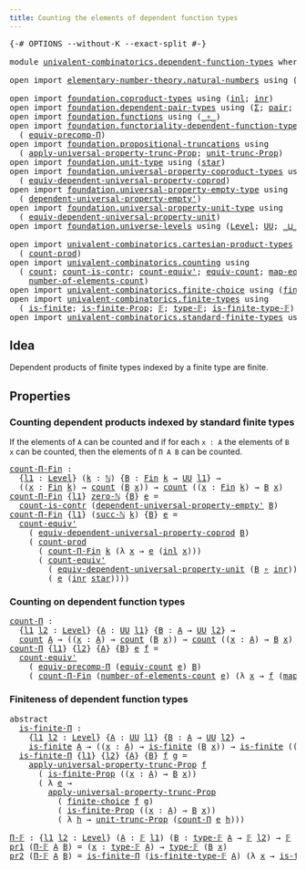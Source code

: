 ```yaml
---
title: Counting the elements of dependent function types
---
```


<pre class="Agda"><a id="75" class="Symbol">{-#</a> <a id="79" class="Keyword">OPTIONS</a> <a id="87" class="Pragma">--without-K</a> <a id="99" class="Pragma">--exact-split</a> <a id="113" class="Symbol">#-}</a>

<a id="118" class="Keyword">module</a> <a id="125" href="univalent-combinatorics.dependent-function-types.html" class="Module">univalent-combinatorics.dependent-function-types</a> <a id="174" class="Keyword">where</a>

<a id="181" class="Keyword">open</a> <a id="186" class="Keyword">import</a> <a id="193" href="elementary-number-theory.natural-numbers.html" class="Module">elementary-number-theory.natural-numbers</a> <a id="234" class="Keyword">using</a> <a id="240" class="Symbol">(</a><a id="241" href="elementary-number-theory.natural-numbers.html#1548" class="Datatype">ℕ</a><a id="242" class="Symbol">;</a> <a id="244" href="elementary-number-theory.natural-numbers.html#1569" class="InductiveConstructor">zero-ℕ</a><a id="250" class="Symbol">;</a> <a id="252" href="elementary-number-theory.natural-numbers.html#1582" class="InductiveConstructor">succ-ℕ</a><a id="258" class="Symbol">)</a>

<a id="261" class="Keyword">open</a> <a id="266" class="Keyword">import</a> <a id="273" href="foundation.coproduct-types.html" class="Module">foundation.coproduct-types</a> <a id="300" class="Keyword">using</a> <a id="306" class="Symbol">(</a><a id="307" href="foundation.coproduct-types.html#1249" class="InductiveConstructor">inl</a><a id="310" class="Symbol">;</a> <a id="312" href="foundation.coproduct-types.html#1267" class="InductiveConstructor">inr</a><a id="315" class="Symbol">)</a>
<a id="317" class="Keyword">open</a> <a id="322" class="Keyword">import</a> <a id="329" href="foundation.dependent-pair-types.html" class="Module">foundation.dependent-pair-types</a> <a id="361" class="Keyword">using</a> <a id="367" class="Symbol">(</a><a id="368" href="foundation-core.dependent-pair-types.html#515" class="Record">Σ</a><a id="369" class="Symbol">;</a> <a id="371" href="foundation-core.dependent-pair-types.html#588" class="InductiveConstructor">pair</a><a id="375" class="Symbol">;</a> <a id="377" href="foundation-core.dependent-pair-types.html#605" class="Field">pr1</a><a id="380" class="Symbol">;</a> <a id="382" href="foundation-core.dependent-pair-types.html#617" class="Field">pr2</a><a id="385" class="Symbol">)</a>
<a id="387" class="Keyword">open</a> <a id="392" class="Keyword">import</a> <a id="399" href="foundation.functions.html" class="Module">foundation.functions</a> <a id="420" class="Keyword">using</a> <a id="426" class="Symbol">(</a><a id="427" href="foundation-core.functions.html#420" class="Function Operator">_∘_</a><a id="430" class="Symbol">)</a>
<a id="432" class="Keyword">open</a> <a id="437" class="Keyword">import</a> <a id="444" href="foundation.functoriality-dependent-function-types.html" class="Module">foundation.functoriality-dependent-function-types</a> <a id="494" class="Keyword">using</a>
  <a id="502" class="Symbol">(</a> <a id="504" href="foundation-core.functoriality-dependent-function-types.html#5366" class="Function">equiv-precomp-Π</a><a id="519" class="Symbol">)</a>
<a id="521" class="Keyword">open</a> <a id="526" class="Keyword">import</a> <a id="533" href="foundation.propositional-truncations.html" class="Module">foundation.propositional-truncations</a> <a id="570" class="Keyword">using</a>
  <a id="578" class="Symbol">(</a> <a id="580" href="foundation.propositional-truncations.html#5775" class="Function">apply-universal-property-trunc-Prop</a><a id="615" class="Symbol">;</a> <a id="617" href="foundation.propositional-truncations.html#2293" class="Function">unit-trunc-Prop</a><a id="632" class="Symbol">)</a>
<a id="634" class="Keyword">open</a> <a id="639" class="Keyword">import</a> <a id="646" href="foundation.unit-type.html" class="Module">foundation.unit-type</a> <a id="667" class="Keyword">using</a> <a id="673" class="Symbol">(</a><a id="674" href="foundation.unit-type.html#1108" class="InductiveConstructor">star</a><a id="678" class="Symbol">)</a>
<a id="680" class="Keyword">open</a> <a id="685" class="Keyword">import</a> <a id="692" href="foundation.universal-property-coproduct-types.html" class="Module">foundation.universal-property-coproduct-types</a> <a id="738" class="Keyword">using</a>
  <a id="746" class="Symbol">(</a> <a id="748" href="foundation.universal-property-coproduct-types.html#1627" class="Function">equiv-dependent-universal-property-coprod</a><a id="789" class="Symbol">)</a>
<a id="791" class="Keyword">open</a> <a id="796" class="Keyword">import</a> <a id="803" href="foundation.universal-property-empty-type.html" class="Module">foundation.universal-property-empty-type</a> <a id="844" class="Keyword">using</a>
  <a id="852" class="Symbol">(</a> <a id="854" href="foundation.universal-property-empty-type.html#2274" class="Function">dependent-universal-property-empty&#39;</a><a id="889" class="Symbol">)</a>
<a id="891" class="Keyword">open</a> <a id="896" class="Keyword">import</a> <a id="903" href="foundation.universal-property-unit-type.html" class="Module">foundation.universal-property-unit-type</a> <a id="943" class="Keyword">using</a>
  <a id="951" class="Symbol">(</a> <a id="953" href="foundation.universal-property-unit-type.html#1684" class="Function">equiv-dependent-universal-property-unit</a><a id="992" class="Symbol">)</a>
<a id="994" class="Keyword">open</a> <a id="999" class="Keyword">import</a> <a id="1006" href="foundation.universe-levels.html" class="Module">foundation.universe-levels</a> <a id="1033" class="Keyword">using</a> <a id="1039" class="Symbol">(</a><a id="1040" href="Agda.Primitive.html#597" class="Postulate">Level</a><a id="1045" class="Symbol">;</a> <a id="1047" href="foundation-core.universe-levels.html#235" class="Primitive">UU</a><a id="1049" class="Symbol">;</a> <a id="1051" href="Agda.Primitive.html#810" class="Primitive Operator">_⊔_</a><a id="1054" class="Symbol">)</a>

<a id="1057" class="Keyword">open</a> <a id="1062" class="Keyword">import</a> <a id="1069" href="univalent-combinatorics.cartesian-product-types.html" class="Module">univalent-combinatorics.cartesian-product-types</a> <a id="1117" class="Keyword">using</a>
  <a id="1125" class="Symbol">(</a> <a id="1127" href="univalent-combinatorics.cartesian-product-types.html#3142" class="Function">count-prod</a><a id="1137" class="Symbol">)</a>
<a id="1139" class="Keyword">open</a> <a id="1144" class="Keyword">import</a> <a id="1151" href="univalent-combinatorics.counting.html" class="Module">univalent-combinatorics.counting</a> <a id="1184" class="Keyword">using</a>
  <a id="1192" class="Symbol">(</a> <a id="1194" href="univalent-combinatorics.counting.html#1901" class="Function">count</a><a id="1199" class="Symbol">;</a> <a id="1201" href="univalent-combinatorics.counting.html#5027" class="Function">count-is-contr</a><a id="1215" class="Symbol">;</a> <a id="1217" href="univalent-combinatorics.counting.html#3709" class="Function">count-equiv&#39;</a><a id="1229" class="Symbol">;</a> <a id="1231" href="univalent-combinatorics.counting.html#2098" class="Function">equiv-count</a><a id="1242" class="Symbol">;</a> <a id="1244" href="univalent-combinatorics.counting.html#2172" class="Function">map-equiv-count</a><a id="1259" class="Symbol">;</a>
    <a id="1265" href="univalent-combinatorics.counting.html#2029" class="Function">number-of-elements-count</a><a id="1289" class="Symbol">)</a>
<a id="1291" class="Keyword">open</a> <a id="1296" class="Keyword">import</a> <a id="1303" href="univalent-combinatorics.finite-choice.html" class="Module">univalent-combinatorics.finite-choice</a> <a id="1341" class="Keyword">using</a> <a id="1347" class="Symbol">(</a><a id="1348" href="univalent-combinatorics.finite-choice.html#3857" class="Function">finite-choice</a><a id="1361" class="Symbol">)</a>
<a id="1363" class="Keyword">open</a> <a id="1368" class="Keyword">import</a> <a id="1375" href="univalent-combinatorics.finite-types.html" class="Module">univalent-combinatorics.finite-types</a> <a id="1412" class="Keyword">using</a>
  <a id="1420" class="Symbol">(</a> <a id="1422" href="univalent-combinatorics.finite-types.html#4139" class="Function">is-finite</a><a id="1431" class="Symbol">;</a> <a id="1433" href="univalent-combinatorics.finite-types.html#4048" class="Function">is-finite-Prop</a><a id="1447" class="Symbol">;</a> <a id="1449" href="univalent-combinatorics.finite-types.html#4550" class="Function">𝔽</a><a id="1450" class="Symbol">;</a> <a id="1452" href="univalent-combinatorics.finite-types.html#4606" class="Function">type-𝔽</a><a id="1458" class="Symbol">;</a> <a id="1460" href="univalent-combinatorics.finite-types.html#4658" class="Function">is-finite-type-𝔽</a><a id="1476" class="Symbol">)</a>
<a id="1478" class="Keyword">open</a> <a id="1483" class="Keyword">import</a> <a id="1490" href="univalent-combinatorics.standard-finite-types.html" class="Module">univalent-combinatorics.standard-finite-types</a> <a id="1536" class="Keyword">using</a> <a id="1542" class="Symbol">(</a><a id="1543" href="univalent-combinatorics.standard-finite-types.html#2392" class="Function">Fin</a><a id="1546" class="Symbol">)</a>
</pre>
## Idea

Dependent products of finite types indexed by a finite type are finite.

## Properties

### Counting dependent products indexed by standard finite types

If the elements of `A` can be counted and if for each `x : A` the elements of `B x` can be counted, then the elements of `Π A B` can be counted.

<pre class="Agda"><a id="count-Π-Fin"></a><a id="1870" href="univalent-combinatorics.dependent-function-types.html#1870" class="Function">count-Π-Fin</a> <a id="1882" class="Symbol">:</a>
  <a id="1886" class="Symbol">{</a><a id="1887" href="univalent-combinatorics.dependent-function-types.html#1887" class="Bound">l1</a> <a id="1890" class="Symbol">:</a> <a id="1892" href="Agda.Primitive.html#597" class="Postulate">Level</a><a id="1897" class="Symbol">}</a> <a id="1899" class="Symbol">(</a><a id="1900" href="univalent-combinatorics.dependent-function-types.html#1900" class="Bound">k</a> <a id="1902" class="Symbol">:</a> <a id="1904" href="elementary-number-theory.natural-numbers.html#1548" class="Datatype">ℕ</a><a id="1905" class="Symbol">)</a> <a id="1907" class="Symbol">{</a><a id="1908" href="univalent-combinatorics.dependent-function-types.html#1908" class="Bound">B</a> <a id="1910" class="Symbol">:</a> <a id="1912" href="univalent-combinatorics.standard-finite-types.html#2392" class="Function">Fin</a> <a id="1916" href="univalent-combinatorics.dependent-function-types.html#1900" class="Bound">k</a> <a id="1918" class="Symbol">→</a> <a id="1920" href="foundation-core.universe-levels.html#235" class="Primitive">UU</a> <a id="1923" href="univalent-combinatorics.dependent-function-types.html#1887" class="Bound">l1</a><a id="1925" class="Symbol">}</a> <a id="1927" class="Symbol">→</a>
  <a id="1931" class="Symbol">((</a><a id="1933" href="univalent-combinatorics.dependent-function-types.html#1933" class="Bound">x</a> <a id="1935" class="Symbol">:</a> <a id="1937" href="univalent-combinatorics.standard-finite-types.html#2392" class="Function">Fin</a> <a id="1941" href="univalent-combinatorics.dependent-function-types.html#1900" class="Bound">k</a><a id="1942" class="Symbol">)</a> <a id="1944" class="Symbol">→</a> <a id="1946" href="univalent-combinatorics.counting.html#1901" class="Function">count</a> <a id="1952" class="Symbol">(</a><a id="1953" href="univalent-combinatorics.dependent-function-types.html#1908" class="Bound">B</a> <a id="1955" href="univalent-combinatorics.dependent-function-types.html#1933" class="Bound">x</a><a id="1956" class="Symbol">))</a> <a id="1959" class="Symbol">→</a> <a id="1961" href="univalent-combinatorics.counting.html#1901" class="Function">count</a> <a id="1967" class="Symbol">((</a><a id="1969" href="univalent-combinatorics.dependent-function-types.html#1969" class="Bound">x</a> <a id="1971" class="Symbol">:</a> <a id="1973" href="univalent-combinatorics.standard-finite-types.html#2392" class="Function">Fin</a> <a id="1977" href="univalent-combinatorics.dependent-function-types.html#1900" class="Bound">k</a><a id="1978" class="Symbol">)</a> <a id="1980" class="Symbol">→</a> <a id="1982" href="univalent-combinatorics.dependent-function-types.html#1908" class="Bound">B</a> <a id="1984" href="univalent-combinatorics.dependent-function-types.html#1969" class="Bound">x</a><a id="1985" class="Symbol">)</a>
<a id="1987" href="univalent-combinatorics.dependent-function-types.html#1870" class="Function">count-Π-Fin</a> <a id="1999" class="Symbol">{</a><a id="2000" href="univalent-combinatorics.dependent-function-types.html#2000" class="Bound">l1</a><a id="2002" class="Symbol">}</a> <a id="2004" href="elementary-number-theory.natural-numbers.html#1569" class="InductiveConstructor">zero-ℕ</a> <a id="2011" class="Symbol">{</a><a id="2012" href="univalent-combinatorics.dependent-function-types.html#2012" class="Bound">B</a><a id="2013" class="Symbol">}</a> <a id="2015" href="univalent-combinatorics.dependent-function-types.html#2015" class="Bound">e</a> <a id="2017" class="Symbol">=</a>
  <a id="2021" href="univalent-combinatorics.counting.html#5027" class="Function">count-is-contr</a> <a id="2036" class="Symbol">(</a><a id="2037" href="foundation.universal-property-empty-type.html#2274" class="Function">dependent-universal-property-empty&#39;</a> <a id="2073" href="univalent-combinatorics.dependent-function-types.html#2012" class="Bound">B</a><a id="2074" class="Symbol">)</a>
<a id="2076" href="univalent-combinatorics.dependent-function-types.html#1870" class="Function">count-Π-Fin</a> <a id="2088" class="Symbol">{</a><a id="2089" href="univalent-combinatorics.dependent-function-types.html#2089" class="Bound">l1</a><a id="2091" class="Symbol">}</a> <a id="2093" class="Symbol">(</a><a id="2094" href="elementary-number-theory.natural-numbers.html#1582" class="InductiveConstructor">succ-ℕ</a> <a id="2101" href="univalent-combinatorics.dependent-function-types.html#2101" class="Bound">k</a><a id="2102" class="Symbol">)</a> <a id="2104" class="Symbol">{</a><a id="2105" href="univalent-combinatorics.dependent-function-types.html#2105" class="Bound">B</a><a id="2106" class="Symbol">}</a> <a id="2108" href="univalent-combinatorics.dependent-function-types.html#2108" class="Bound">e</a> <a id="2110" class="Symbol">=</a>
  <a id="2114" href="univalent-combinatorics.counting.html#3709" class="Function">count-equiv&#39;</a>
    <a id="2131" class="Symbol">(</a> <a id="2133" href="foundation.universal-property-coproduct-types.html#1627" class="Function">equiv-dependent-universal-property-coprod</a> <a id="2175" href="univalent-combinatorics.dependent-function-types.html#2105" class="Bound">B</a><a id="2176" class="Symbol">)</a>
    <a id="2182" class="Symbol">(</a> <a id="2184" href="univalent-combinatorics.cartesian-product-types.html#3142" class="Function">count-prod</a>
      <a id="2201" class="Symbol">(</a> <a id="2203" href="univalent-combinatorics.dependent-function-types.html#1870" class="Function">count-Π-Fin</a> <a id="2215" href="univalent-combinatorics.dependent-function-types.html#2101" class="Bound">k</a> <a id="2217" class="Symbol">(λ</a> <a id="2220" href="univalent-combinatorics.dependent-function-types.html#2220" class="Bound">x</a> <a id="2222" class="Symbol">→</a> <a id="2224" href="univalent-combinatorics.dependent-function-types.html#2108" class="Bound">e</a> <a id="2226" class="Symbol">(</a><a id="2227" href="foundation.coproduct-types.html#1249" class="InductiveConstructor">inl</a> <a id="2231" href="univalent-combinatorics.dependent-function-types.html#2220" class="Bound">x</a><a id="2232" class="Symbol">)))</a>
      <a id="2242" class="Symbol">(</a> <a id="2244" href="univalent-combinatorics.counting.html#3709" class="Function">count-equiv&#39;</a>
        <a id="2265" class="Symbol">(</a> <a id="2267" href="foundation.universal-property-unit-type.html#1684" class="Function">equiv-dependent-universal-property-unit</a> <a id="2307" class="Symbol">(</a><a id="2308" href="univalent-combinatorics.dependent-function-types.html#2105" class="Bound">B</a> <a id="2310" href="foundation-core.functions.html#420" class="Function Operator">∘</a> <a id="2312" href="foundation.coproduct-types.html#1267" class="InductiveConstructor">inr</a><a id="2315" class="Symbol">))</a>
        <a id="2326" class="Symbol">(</a> <a id="2328" href="univalent-combinatorics.dependent-function-types.html#2108" class="Bound">e</a> <a id="2330" class="Symbol">(</a><a id="2331" href="foundation.coproduct-types.html#1267" class="InductiveConstructor">inr</a> <a id="2335" href="foundation.unit-type.html#1108" class="InductiveConstructor">star</a><a id="2339" class="Symbol">))))</a>
</pre>
### Counting on dependent function types

<pre class="Agda"><a id="count-Π"></a><a id="2399" href="univalent-combinatorics.dependent-function-types.html#2399" class="Function">count-Π</a> <a id="2407" class="Symbol">:</a>
  <a id="2411" class="Symbol">{</a><a id="2412" href="univalent-combinatorics.dependent-function-types.html#2412" class="Bound">l1</a> <a id="2415" href="univalent-combinatorics.dependent-function-types.html#2415" class="Bound">l2</a> <a id="2418" class="Symbol">:</a> <a id="2420" href="Agda.Primitive.html#597" class="Postulate">Level</a><a id="2425" class="Symbol">}</a> <a id="2427" class="Symbol">{</a><a id="2428" href="univalent-combinatorics.dependent-function-types.html#2428" class="Bound">A</a> <a id="2430" class="Symbol">:</a> <a id="2432" href="foundation-core.universe-levels.html#235" class="Primitive">UU</a> <a id="2435" href="univalent-combinatorics.dependent-function-types.html#2412" class="Bound">l1</a><a id="2437" class="Symbol">}</a> <a id="2439" class="Symbol">{</a><a id="2440" href="univalent-combinatorics.dependent-function-types.html#2440" class="Bound">B</a> <a id="2442" class="Symbol">:</a> <a id="2444" href="univalent-combinatorics.dependent-function-types.html#2428" class="Bound">A</a> <a id="2446" class="Symbol">→</a> <a id="2448" href="foundation-core.universe-levels.html#235" class="Primitive">UU</a> <a id="2451" href="univalent-combinatorics.dependent-function-types.html#2415" class="Bound">l2</a><a id="2453" class="Symbol">}</a> <a id="2455" class="Symbol">→</a>
  <a id="2459" href="univalent-combinatorics.counting.html#1901" class="Function">count</a> <a id="2465" href="univalent-combinatorics.dependent-function-types.html#2428" class="Bound">A</a> <a id="2467" class="Symbol">→</a> <a id="2469" class="Symbol">((</a><a id="2471" href="univalent-combinatorics.dependent-function-types.html#2471" class="Bound">x</a> <a id="2473" class="Symbol">:</a> <a id="2475" href="univalent-combinatorics.dependent-function-types.html#2428" class="Bound">A</a><a id="2476" class="Symbol">)</a> <a id="2478" class="Symbol">→</a> <a id="2480" href="univalent-combinatorics.counting.html#1901" class="Function">count</a> <a id="2486" class="Symbol">(</a><a id="2487" href="univalent-combinatorics.dependent-function-types.html#2440" class="Bound">B</a> <a id="2489" href="univalent-combinatorics.dependent-function-types.html#2471" class="Bound">x</a><a id="2490" class="Symbol">))</a> <a id="2493" class="Symbol">→</a> <a id="2495" href="univalent-combinatorics.counting.html#1901" class="Function">count</a> <a id="2501" class="Symbol">((</a><a id="2503" href="univalent-combinatorics.dependent-function-types.html#2503" class="Bound">x</a> <a id="2505" class="Symbol">:</a> <a id="2507" href="univalent-combinatorics.dependent-function-types.html#2428" class="Bound">A</a><a id="2508" class="Symbol">)</a> <a id="2510" class="Symbol">→</a> <a id="2512" href="univalent-combinatorics.dependent-function-types.html#2440" class="Bound">B</a> <a id="2514" href="univalent-combinatorics.dependent-function-types.html#2503" class="Bound">x</a><a id="2515" class="Symbol">)</a>
<a id="2517" href="univalent-combinatorics.dependent-function-types.html#2399" class="Function">count-Π</a> <a id="2525" class="Symbol">{</a><a id="2526" href="univalent-combinatorics.dependent-function-types.html#2526" class="Bound">l1</a><a id="2528" class="Symbol">}</a> <a id="2530" class="Symbol">{</a><a id="2531" href="univalent-combinatorics.dependent-function-types.html#2531" class="Bound">l2</a><a id="2533" class="Symbol">}</a> <a id="2535" class="Symbol">{</a><a id="2536" href="univalent-combinatorics.dependent-function-types.html#2536" class="Bound">A</a><a id="2537" class="Symbol">}</a> <a id="2539" class="Symbol">{</a><a id="2540" href="univalent-combinatorics.dependent-function-types.html#2540" class="Bound">B</a><a id="2541" class="Symbol">}</a> <a id="2543" href="univalent-combinatorics.dependent-function-types.html#2543" class="Bound">e</a> <a id="2545" href="univalent-combinatorics.dependent-function-types.html#2545" class="Bound">f</a> <a id="2547" class="Symbol">=</a>
  <a id="2551" href="univalent-combinatorics.counting.html#3709" class="Function">count-equiv&#39;</a>
    <a id="2568" class="Symbol">(</a> <a id="2570" href="foundation-core.functoriality-dependent-function-types.html#5366" class="Function">equiv-precomp-Π</a> <a id="2586" class="Symbol">(</a><a id="2587" href="univalent-combinatorics.counting.html#2098" class="Function">equiv-count</a> <a id="2599" href="univalent-combinatorics.dependent-function-types.html#2543" class="Bound">e</a><a id="2600" class="Symbol">)</a> <a id="2602" href="univalent-combinatorics.dependent-function-types.html#2540" class="Bound">B</a><a id="2603" class="Symbol">)</a>
    <a id="2609" class="Symbol">(</a> <a id="2611" href="univalent-combinatorics.dependent-function-types.html#1870" class="Function">count-Π-Fin</a> <a id="2623" class="Symbol">(</a><a id="2624" href="univalent-combinatorics.counting.html#2029" class="Function">number-of-elements-count</a> <a id="2649" href="univalent-combinatorics.dependent-function-types.html#2543" class="Bound">e</a><a id="2650" class="Symbol">)</a> <a id="2652" class="Symbol">(λ</a> <a id="2655" href="univalent-combinatorics.dependent-function-types.html#2655" class="Bound">x</a> <a id="2657" class="Symbol">→</a> <a id="2659" href="univalent-combinatorics.dependent-function-types.html#2545" class="Bound">f</a> <a id="2661" class="Symbol">(</a><a id="2662" href="univalent-combinatorics.counting.html#2172" class="Function">map-equiv-count</a> <a id="2678" href="univalent-combinatorics.dependent-function-types.html#2543" class="Bound">e</a> <a id="2680" href="univalent-combinatorics.dependent-function-types.html#2655" class="Bound">x</a><a id="2681" class="Symbol">)))</a>
</pre>
### Finiteness of dependent function types

<pre class="Agda"><a id="2742" class="Keyword">abstract</a>
  <a id="is-finite-Π"></a><a id="2753" href="univalent-combinatorics.dependent-function-types.html#2753" class="Function">is-finite-Π</a> <a id="2765" class="Symbol">:</a>
    <a id="2771" class="Symbol">{</a><a id="2772" href="univalent-combinatorics.dependent-function-types.html#2772" class="Bound">l1</a> <a id="2775" href="univalent-combinatorics.dependent-function-types.html#2775" class="Bound">l2</a> <a id="2778" class="Symbol">:</a> <a id="2780" href="Agda.Primitive.html#597" class="Postulate">Level</a><a id="2785" class="Symbol">}</a> <a id="2787" class="Symbol">{</a><a id="2788" href="univalent-combinatorics.dependent-function-types.html#2788" class="Bound">A</a> <a id="2790" class="Symbol">:</a> <a id="2792" href="foundation-core.universe-levels.html#235" class="Primitive">UU</a> <a id="2795" href="univalent-combinatorics.dependent-function-types.html#2772" class="Bound">l1</a><a id="2797" class="Symbol">}</a> <a id="2799" class="Symbol">{</a><a id="2800" href="univalent-combinatorics.dependent-function-types.html#2800" class="Bound">B</a> <a id="2802" class="Symbol">:</a> <a id="2804" href="univalent-combinatorics.dependent-function-types.html#2788" class="Bound">A</a> <a id="2806" class="Symbol">→</a> <a id="2808" href="foundation-core.universe-levels.html#235" class="Primitive">UU</a> <a id="2811" href="univalent-combinatorics.dependent-function-types.html#2775" class="Bound">l2</a><a id="2813" class="Symbol">}</a> <a id="2815" class="Symbol">→</a>
    <a id="2821" href="univalent-combinatorics.finite-types.html#4139" class="Function">is-finite</a> <a id="2831" href="univalent-combinatorics.dependent-function-types.html#2788" class="Bound">A</a> <a id="2833" class="Symbol">→</a> <a id="2835" class="Symbol">((</a><a id="2837" href="univalent-combinatorics.dependent-function-types.html#2837" class="Bound">x</a> <a id="2839" class="Symbol">:</a> <a id="2841" href="univalent-combinatorics.dependent-function-types.html#2788" class="Bound">A</a><a id="2842" class="Symbol">)</a> <a id="2844" class="Symbol">→</a> <a id="2846" href="univalent-combinatorics.finite-types.html#4139" class="Function">is-finite</a> <a id="2856" class="Symbol">(</a><a id="2857" href="univalent-combinatorics.dependent-function-types.html#2800" class="Bound">B</a> <a id="2859" href="univalent-combinatorics.dependent-function-types.html#2837" class="Bound">x</a><a id="2860" class="Symbol">))</a> <a id="2863" class="Symbol">→</a> <a id="2865" href="univalent-combinatorics.finite-types.html#4139" class="Function">is-finite</a> <a id="2875" class="Symbol">((</a><a id="2877" href="univalent-combinatorics.dependent-function-types.html#2877" class="Bound">x</a> <a id="2879" class="Symbol">:</a> <a id="2881" href="univalent-combinatorics.dependent-function-types.html#2788" class="Bound">A</a><a id="2882" class="Symbol">)</a> <a id="2884" class="Symbol">→</a> <a id="2886" href="univalent-combinatorics.dependent-function-types.html#2800" class="Bound">B</a> <a id="2888" href="univalent-combinatorics.dependent-function-types.html#2877" class="Bound">x</a><a id="2889" class="Symbol">)</a>
  <a id="2893" href="univalent-combinatorics.dependent-function-types.html#2753" class="Function">is-finite-Π</a> <a id="2905" class="Symbol">{</a><a id="2906" href="univalent-combinatorics.dependent-function-types.html#2906" class="Bound">l1</a><a id="2908" class="Symbol">}</a> <a id="2910" class="Symbol">{</a><a id="2911" href="univalent-combinatorics.dependent-function-types.html#2911" class="Bound">l2</a><a id="2913" class="Symbol">}</a> <a id="2915" class="Symbol">{</a><a id="2916" href="univalent-combinatorics.dependent-function-types.html#2916" class="Bound">A</a><a id="2917" class="Symbol">}</a> <a id="2919" class="Symbol">{</a><a id="2920" href="univalent-combinatorics.dependent-function-types.html#2920" class="Bound">B</a><a id="2921" class="Symbol">}</a> <a id="2923" href="univalent-combinatorics.dependent-function-types.html#2923" class="Bound">f</a> <a id="2925" href="univalent-combinatorics.dependent-function-types.html#2925" class="Bound">g</a> <a id="2927" class="Symbol">=</a>
    <a id="2933" href="foundation.propositional-truncations.html#5775" class="Function">apply-universal-property-trunc-Prop</a> <a id="2969" href="univalent-combinatorics.dependent-function-types.html#2923" class="Bound">f</a>
      <a id="2977" class="Symbol">(</a> <a id="2979" href="univalent-combinatorics.finite-types.html#4048" class="Function">is-finite-Prop</a> <a id="2994" class="Symbol">((</a><a id="2996" href="univalent-combinatorics.dependent-function-types.html#2996" class="Bound">x</a> <a id="2998" class="Symbol">:</a> <a id="3000" href="univalent-combinatorics.dependent-function-types.html#2916" class="Bound">A</a><a id="3001" class="Symbol">)</a> <a id="3003" class="Symbol">→</a> <a id="3005" href="univalent-combinatorics.dependent-function-types.html#2920" class="Bound">B</a> <a id="3007" href="univalent-combinatorics.dependent-function-types.html#2996" class="Bound">x</a><a id="3008" class="Symbol">))</a>
      <a id="3017" class="Symbol">(</a> <a id="3019" class="Symbol">λ</a> <a id="3021" href="univalent-combinatorics.dependent-function-types.html#3021" class="Bound">e</a> <a id="3023" class="Symbol">→</a>
        <a id="3033" href="foundation.propositional-truncations.html#5775" class="Function">apply-universal-property-trunc-Prop</a>
          <a id="3079" class="Symbol">(</a> <a id="3081" href="univalent-combinatorics.finite-choice.html#3857" class="Function">finite-choice</a> <a id="3095" href="univalent-combinatorics.dependent-function-types.html#2923" class="Bound">f</a> <a id="3097" href="univalent-combinatorics.dependent-function-types.html#2925" class="Bound">g</a><a id="3098" class="Symbol">)</a>
          <a id="3110" class="Symbol">(</a> <a id="3112" href="univalent-combinatorics.finite-types.html#4048" class="Function">is-finite-Prop</a> <a id="3127" class="Symbol">((</a><a id="3129" href="univalent-combinatorics.dependent-function-types.html#3129" class="Bound">x</a> <a id="3131" class="Symbol">:</a> <a id="3133" href="univalent-combinatorics.dependent-function-types.html#2916" class="Bound">A</a><a id="3134" class="Symbol">)</a> <a id="3136" class="Symbol">→</a> <a id="3138" href="univalent-combinatorics.dependent-function-types.html#2920" class="Bound">B</a> <a id="3140" href="univalent-combinatorics.dependent-function-types.html#3129" class="Bound">x</a><a id="3141" class="Symbol">))</a>
          <a id="3154" class="Symbol">(</a> <a id="3156" class="Symbol">λ</a> <a id="3158" href="univalent-combinatorics.dependent-function-types.html#3158" class="Bound">h</a> <a id="3160" class="Symbol">→</a> <a id="3162" href="foundation.propositional-truncations.html#2293" class="Function">unit-trunc-Prop</a> <a id="3178" class="Symbol">(</a><a id="3179" href="univalent-combinatorics.dependent-function-types.html#2399" class="Function">count-Π</a> <a id="3187" href="univalent-combinatorics.dependent-function-types.html#3021" class="Bound">e</a> <a id="3189" href="univalent-combinatorics.dependent-function-types.html#3158" class="Bound">h</a><a id="3190" class="Symbol">)))</a>

<a id="Π-𝔽"></a><a id="3195" href="univalent-combinatorics.dependent-function-types.html#3195" class="Function">Π-𝔽</a> <a id="3199" class="Symbol">:</a> <a id="3201" class="Symbol">{</a><a id="3202" href="univalent-combinatorics.dependent-function-types.html#3202" class="Bound">l1</a> <a id="3205" href="univalent-combinatorics.dependent-function-types.html#3205" class="Bound">l2</a> <a id="3208" class="Symbol">:</a> <a id="3210" href="Agda.Primitive.html#597" class="Postulate">Level</a><a id="3215" class="Symbol">}</a> <a id="3217" class="Symbol">(</a><a id="3218" href="univalent-combinatorics.dependent-function-types.html#3218" class="Bound">A</a> <a id="3220" class="Symbol">:</a> <a id="3222" href="univalent-combinatorics.finite-types.html#4550" class="Function">𝔽</a> <a id="3224" href="univalent-combinatorics.dependent-function-types.html#3202" class="Bound">l1</a><a id="3226" class="Symbol">)</a> <a id="3228" class="Symbol">(</a><a id="3229" href="univalent-combinatorics.dependent-function-types.html#3229" class="Bound">B</a> <a id="3231" class="Symbol">:</a> <a id="3233" href="univalent-combinatorics.finite-types.html#4606" class="Function">type-𝔽</a> <a id="3240" href="univalent-combinatorics.dependent-function-types.html#3218" class="Bound">A</a> <a id="3242" class="Symbol">→</a> <a id="3244" href="univalent-combinatorics.finite-types.html#4550" class="Function">𝔽</a> <a id="3246" href="univalent-combinatorics.dependent-function-types.html#3205" class="Bound">l2</a><a id="3248" class="Symbol">)</a> <a id="3250" class="Symbol">→</a> <a id="3252" href="univalent-combinatorics.finite-types.html#4550" class="Function">𝔽</a> <a id="3254" class="Symbol">(</a><a id="3255" href="univalent-combinatorics.dependent-function-types.html#3202" class="Bound">l1</a> <a id="3258" href="Agda.Primitive.html#810" class="Primitive Operator">⊔</a> <a id="3260" href="univalent-combinatorics.dependent-function-types.html#3205" class="Bound">l2</a><a id="3262" class="Symbol">)</a>
<a id="3264" href="foundation-core.dependent-pair-types.html#605" class="Field">pr1</a> <a id="3268" class="Symbol">(</a><a id="3269" href="univalent-combinatorics.dependent-function-types.html#3195" class="Function">Π-𝔽</a> <a id="3273" href="univalent-combinatorics.dependent-function-types.html#3273" class="Bound">A</a> <a id="3275" href="univalent-combinatorics.dependent-function-types.html#3275" class="Bound">B</a><a id="3276" class="Symbol">)</a> <a id="3278" class="Symbol">=</a> <a id="3280" class="Symbol">(</a><a id="3281" href="univalent-combinatorics.dependent-function-types.html#3281" class="Bound">x</a> <a id="3283" class="Symbol">:</a> <a id="3285" href="univalent-combinatorics.finite-types.html#4606" class="Function">type-𝔽</a> <a id="3292" href="univalent-combinatorics.dependent-function-types.html#3273" class="Bound">A</a><a id="3293" class="Symbol">)</a> <a id="3295" class="Symbol">→</a> <a id="3297" href="univalent-combinatorics.finite-types.html#4606" class="Function">type-𝔽</a> <a id="3304" class="Symbol">(</a><a id="3305" href="univalent-combinatorics.dependent-function-types.html#3275" class="Bound">B</a> <a id="3307" href="univalent-combinatorics.dependent-function-types.html#3281" class="Bound">x</a><a id="3308" class="Symbol">)</a>
<a id="3310" href="foundation-core.dependent-pair-types.html#617" class="Field">pr2</a> <a id="3314" class="Symbol">(</a><a id="3315" href="univalent-combinatorics.dependent-function-types.html#3195" class="Function">Π-𝔽</a> <a id="3319" href="univalent-combinatorics.dependent-function-types.html#3319" class="Bound">A</a> <a id="3321" href="univalent-combinatorics.dependent-function-types.html#3321" class="Bound">B</a><a id="3322" class="Symbol">)</a> <a id="3324" class="Symbol">=</a> <a id="3326" href="univalent-combinatorics.dependent-function-types.html#2753" class="Function">is-finite-Π</a> <a id="3338" class="Symbol">(</a><a id="3339" href="univalent-combinatorics.finite-types.html#4658" class="Function">is-finite-type-𝔽</a> <a id="3356" href="univalent-combinatorics.dependent-function-types.html#3319" class="Bound">A</a><a id="3357" class="Symbol">)</a> <a id="3359" class="Symbol">(λ</a> <a id="3362" href="univalent-combinatorics.dependent-function-types.html#3362" class="Bound">x</a> <a id="3364" class="Symbol">→</a> <a id="3366" href="univalent-combinatorics.finite-types.html#4658" class="Function">is-finite-type-𝔽</a> <a id="3383" class="Symbol">(</a><a id="3384" href="univalent-combinatorics.dependent-function-types.html#3321" class="Bound">B</a> <a id="3386" href="univalent-combinatorics.dependent-function-types.html#3362" class="Bound">x</a><a id="3387" class="Symbol">))</a>
</pre>